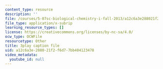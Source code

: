 ```yaml
---
content_type: resource
description: ''
file: /courses/5-07sc-biological-chemistry-i-fall-2013/a12c6a3e288021f2f6d77bb404123478_ZS5vxMILXPg.srt
file_type: application/x-subrip
learning_resource_types: []
license: https://creativecommons.org/licenses/by-nc-sa/4.0/
ocw_type: OCWFile
resourcetype: Other
title: 3play caption file
uid: a12c6a3e-2880-21f2-f6d7-7bb404123478
video_metadata:
  youtube_id: null
---
```

